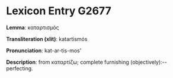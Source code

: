 # Lexicon Entry G2677

**Lemma**: καταρτισμός

**Transliteration (xlit)**: katartismós

**Pronunciation**: kat-ar-tis-mos'

**Description**:
from καταρτίζω; complete furnishing (objectively):--perfecting.
